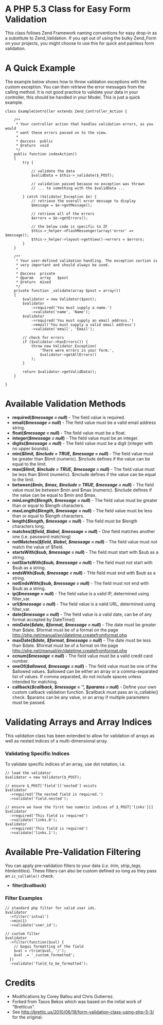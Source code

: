 # A PHP 5.3 Class for Easy Form Validation

This class follows Zend Framework naming conventions for easy drop-in as a substitute to Zend_Validation. If you opt out of using the bulky Zend_Form on your projects, you might choose to use this for quick and painless form validation.

# A Quick Example

The example below shows how to throw validation exceptions with the custom
exception. You can then retrieve the error messages from the calling method.
It is not good practice to validate your data in your controller, this should
be handled in your Model. This is just a quick example.

    class ExampleController extends Zend_Controller_Action {
    
        /**
         * Your controller action that handles validation errors, as you would
         * want these errors passed on to the view.
         *
         * @access  public
         * @return  void
         */
        public function indexAction()
        {
            try {
            
                // validate the data
                $validData = $this->_validate($_POST);
                
                // validation passed because no exception was thrown
                // ... to something with the $validData ...
                
            } catch (Validator_Exception $e) {
                // retrieve the overall error message to display
                $message = $e->getMessage();
                
                // retrieve all of the errors
                $errors = $e->getErrors();
                
                // the below code is specific to ZF
                $this->_helper->FlashMessenger(array('error' => $message));
                $this->_helper->layout->getView()->errors = $errors;
            }
        }
    
        /**
         * Your user-defined validation handling. The exception section is
         * very important and should always be used.
         *
         * @access  private
         * @param   array   $post
         * @return  mixed
         */
        private function _validate(array $post = array())
        {
            $validator = new Validator($post);
            $validator
                ->required('You must supply a name.')
                ->validate('name', 'Name');
            $validator
                ->required('You must supply an email address.')
                ->email('You must supply a valid email address')
                ->validate('email', 'Email');
            
            // check for errors
            if ($validator->hasErrors()) {
                throw new Validator_Exception(
                    'There were errors in your form.',
                    $validator->getAllErrors()
                );
            }
        
            return $validator->getValidData();
        }
        
    }

# Available Validation Methods

* <strong>required(<em>$message = null</em>)</strong> - The field value is required.
* <strong>email(<em>$message = null</em>)</strong> - The field value must be a valid email address string.
* <strong>float(<em>$message = null</em>)</strong> - The field value must be a float.
* <strong>integer(<em>$message = null</em>)</strong> - The field value must be an integer.
* <strong>digits(<em>$message = null</em>)</strong> - The field value must be a digit (integer with no upper bounds).
* <strong>min(<em>$limit, $include = TRUE, $message = null</em>)</strong> - The field value must be greater than $limit (numeric). $include defines if the value can be equal to the limit.
* <strong>max(<em>$limit, $include = TRUE, $message = null</em>)</strong> - The field value must be less than $limit (numeric). $include defines if the value can be equal to the limit.
* <strong>between(<em>$min, $max, $include = TRUE, $message = null</em>)</strong> - The field value must be between $min and $max (numeric). $include defines if the value can be equal to $min and $max.
* <strong>minLength(<em>$length, $message = null</em>)</strong> - The field value must be greater than or equal to $length characters.
* <strong>maxLength(<em>$length, $message = null</em>)</strong> - The field value must be less than or equal to $length characters.
* <strong>length(<em>$length, $message = null</em>)</strong> - The field must be $length characters long.
* <strong>matches(<em>$field, $label, $message = null</em>)</strong> - One field matches another one (i.e. password matching)
* <strong>notMatches(<em>$field, $label, $message = null</em>)</strong> - The field value must not match the value of $field.
* <strong>startsWith(<em>$sub, $message = null</em>)</strong> - The field must start with $sub as a string.
* <strong>notStartsWith(<em>$sub, $message = null</em>)</strong> - The field must not start with $sub as a string.
* <strong>endsWith(<em>$sub, $message = null</em>)</strong> - THe field must end with $sub as a string.
* <strong>notEndsWith(<em>$sub, $message = null</em>)</strong> - The field must not end with $sub as a string.
* <strong>ip(<em>$message = null</em>)</strong> - The field value is a valid IP, determined using filter_var.
* <strong>url(<em>$message = null</em>)</strong> - The field value is a valid URL, determined using filter_var.
* <strong>date(<em>$message = null</em>)</strong> - The field value is a valid date, can be of any format accepted by DateTime()
* <strong>minDate(<em>$date, $format, $message = null</em>)</strong> - The date must be greater than $date. $format must be of a format on the page http://php.net/manual/en/datetime.createfromformat.php
* <strong>maxDate(<em>$date, $format, $message = null</em>)</strong> - The date must be less than $date. $format must be of a format on the page http://php.net/manual/en/datetime.createfromformat.php
* <strong>ccnum(<em>$message = null</em>)</strong> - The field value must be a valid credit card number.
* <strong>oneOf(<em>$allowed, $message = null</em>)</strong> - The field value must be one of the $allowed values. $allowed can be either an array or a comma-separated list of values. If comma separated, do not include spaces unless intended for matching.
* <strong>callback(<em>$callback, $message = '', $params = null</em>)</strong> - Define your own custom callback validation function. $callback must pass an is_callable() check. $params can be any value, or an array if multiple parameters must be passed.

# Validating Arrays and Array Indices

This validation class has been extended to allow for validation of arrays as well as nested indices of a multi-dimensional array.

### Validating Specific Indices

To validate specific indices of an array, use dot notation, i.e. 

    // load the validator
    $validator = new Validator($_POST);
    
    // ensure $_POST['field']['nested'] exists
    $validator
      ->required('The nested field is required.')
      ->validate('field.nested');
    
    // ensure we have the first two numeric indices of $_POST['links'][]
    $validator
      ->required('This field is required')
      ->validate('links.0');
    $validator
      ->required('This field is required')
      ->validate('links.1');
    
# Available Pre-Validation Filtering

You can apply pre-validation filters to your data (<em>i.e. trim, strip_tags, htmlentities</em>). These filters can also
be custom defined so long as they pass an <code>is_callable()</code> check.

* <strong>filter(<em>$callback</em>)</strong> 

### Filter Examples

    // standard php filter for valid user ids.
    $validator
      ->filter('intval')
      ->min(1)
      ->validate('user_id');
    
    // custom filter 
    $validator
      ->filter(function($val) {
        // bogus formatting of the field 
        $val = rtrim($val, '/');
        $val .= '_custom_formatted';
      })
      ->validate('field_to_be_formatted');

# Credits

* Modifications by Corey Ballou and Chris Gutierrez.
* Forked from Tasos Bekos <tbekos at gmail dot com> which was based on the initial work of "Bretticus". 
* See http://brettic.us/2010/06/18/form-validation-class-using-php-5-3/ for the original.
